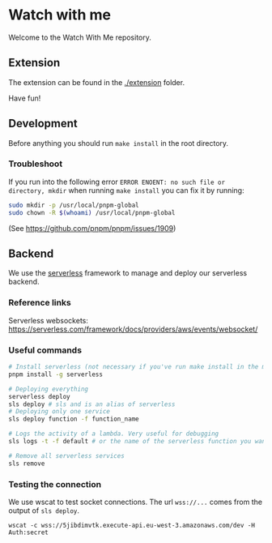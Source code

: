 # Watch with me

Welcome to the Watch With Me repository.

## Extension

The extension can be found in the [./extension](./extension) folder.

Have fun!

## Development

Before anything you should run `make install` in the root directory.

### Troubleshoot

If you run into the following error `ERROR ENOENT: no such file or directory, mkdir` when running `make install` you can fix it by running:

```bash
sudo mkdir -p /usr/local/pnpm-global
sudo chown -R $(whoami) /usr/local/pnpm-global
```

(See https://github.com/pnpm/pnpm/issues/1909)

## Backend

We use the [serverless](https://github.com/serverless/serverless) framework to manage and deploy our serverless backend.

### Reference links

Serverless websockets: https://serverless.com/framework/docs/providers/aws/events/websocket/

### Useful commands

```bash
# Install serverless (not necessary if you've run make install in the main directory )
pnpm install -g serverless

# Deploying everything
serverless deploy
sls deploy # sls and is an alias of serverless
# Deploying only one service
sls deploy function -f function_name

# Logs the activity of a lambda. Very useful for debugging
sls logs -t -f default # or the name of the serverless function you want to log

# Remove all serverless services
sls remove
```

### Testing the connection

We use wscat to test socket connections. The url `wss://...` comes from the output of `sls deploy`.

```
wscat -c wss://5jibdimvtk.execute-api.eu-west-3.amazonaws.com/dev -H Auth:secret
```
